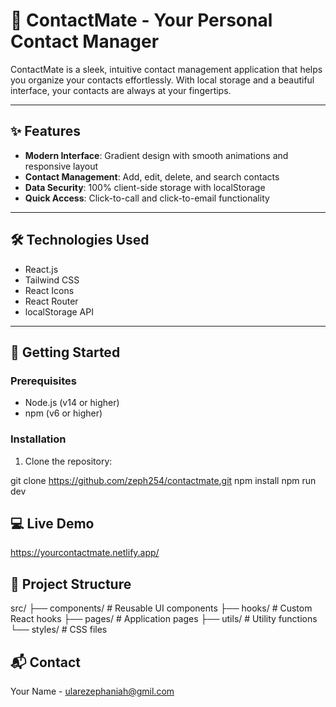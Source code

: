 # 📱 ContactMate - Your Personal Contact Manager

ContactMate is a sleek, intuitive contact management application that helps you organize your contacts effortlessly. With local storage and a beautiful interface, your contacts are always at your fingertips.

---

## ✨ Features

- **Modern Interface**: Gradient design with smooth animations and responsive layout
- **Contact Management**: Add, edit, delete, and search contacts
- **Data Security**: 100% client-side storage with localStorage
- **Quick Access**: Click-to-call and click-to-email functionality

---

## 🛠️ Technologies Used

- React.js
- Tailwind CSS
- React Icons
- React Router
- localStorage API

---

## 🚀 Getting Started

### Prerequisites
- Node.js (v14 or higher)
- npm (v6 or higher)

### Installation
1. Clone the repository:

git clone https://github.com/zeph254/contactmate.git
npm install
npm run dev

## 💻 Live Demo

https://yourcontactmate.netlify.app/

## 📂 Project Structure

src/
├── components/  # Reusable UI components
├── hooks/       # Custom React hooks
├── pages/       # Application pages
├── utils/       # Utility functions
└── styles/      # CSS files

## 📬 Contact

Your Name - ularezephaniah@gmil.com


